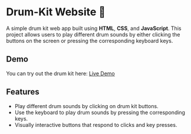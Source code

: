 # Drum-Kit Website 🥁

A simple drum kit web app built using **HTML**, **CSS**, and **JavaScript**. This project allows users to play different drum sounds by either clicking the buttons on the screen or pressing the corresponding keyboard keys.

## Demo

You can try out the drum kit here: [Live Demo](https://madgcodes.github.io/Drum-Kit/)

## Features

- Play different drum sounds by clicking on drum kit buttons.
- Use the keyboard to play drum sounds by pressing the corresponding keys.
- Visually interactive buttons that respond to clicks and key presses.
